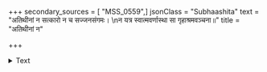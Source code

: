 +++
secondary_sources = [ "MSS_0559",]
jsonClass = "Subhaashita"
text = "अतिथीनां न सत्कारो न च सज्जनसंगमः।  \nन यत्र स्वात्मवर्णास्था सा गृहाश्रमवञ्चना॥"
title = "अतिथीनां न"

+++

<details><summary>Text</summary>

अतिथीनां न सत्कारो न च सज्जनसंगमः।  
न यत्र स्वात्मवर्णास्था सा गृहाश्रमवञ्चना॥
</details>
